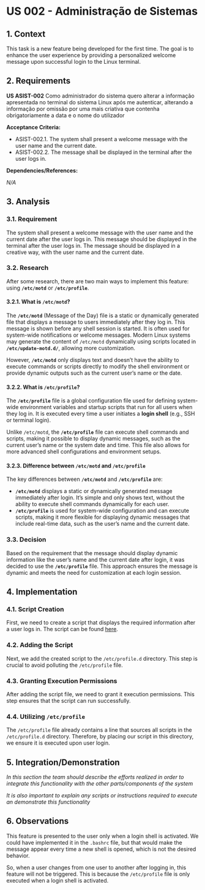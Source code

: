 # US 002 - Administração de Sistemas


## 1. Context

This task is a new feature being developed for the first time. The goal is to enhance the user experience by providing a personalized welcome message upon successful login to the Linux terminal.

## 2. Requirements


**US ASIST-002** Como administrador do sistema quero alterar a informação apresentada no terminal do sistema Linux após me autenticar, alterando a informação por omissão por uma mais criativa que contenha obrigatoriamente a data e o nome do utilizador

**Acceptance Criteria:**

- ASIST-002.1. The system shall present a welcome message with the user name and the current date.
- ASIST-002.2. The message shall be displayed in the terminal after the user logs in.


**Dependencies/References:**

*N/A*

## 3. Analysis

### 3.1. Requirement

The system shall present a welcome message with the user name and the current date after the user logs in. This message should be displayed in the terminal after the user logs in. The message should be displayed in a creative way, with the user name and the current date.

### 3.2. Research

After some research, there are two main ways to implement this feature: using **`/etc/motd`** or **`/etc/profile`**.

#### 3.2.1. What is `/etc/motd`?

The **`/etc/motd`** (Message of the Day) file is a static or dynamically generated file that displays a message to users immediately after they log in. This message is shown before any shell session is started. It is often used for system-wide notifications or welcome messages. Modern Linux systems may generate the content of `/etc/motd` dynamically using scripts located in **`/etc/update-motd.d/`**, allowing more customization.

However, **`/etc/motd`** only displays text and doesn’t have the ability to execute commands or scripts directly to modify the shell environment or provide dynamic outputs such as the current user’s name or the date.

#### 3.2.2. What is `/etc/profile`?

The **`/etc/profile`** file is a global configuration file used for defining system-wide environment variables and startup scripts that run for all users when they log in. It is executed every time a user initiates a **login shell** (e.g., SSH or terminal login).

Unlike `/etc/motd`, the **`/etc/profile`** file can execute shell commands and scripts, making it possible to display dynamic messages, such as the current user’s name or the system date and time. This file also allows for more advanced shell configurations and environment setups.

#### 3.2.3. Difference between `/etc/motd` and `/etc/profile`

The key differences between **`/etc/motd`** and **`/etc/profile`** are:

- **`/etc/motd`** displays a static or dynamically generated message immediately after login. It’s simple and only shows text, without the ability to execute shell commands dynamically for each user.
- **`/etc/profile`** is used for system-wide configuration and can execute scripts, making it more flexible for displaying dynamic messages that include real-time data, such as the user’s name and the current date.

### 3.3. Decision

Based on the requirement that the message should display dynamic information like the user’s name and the current date after login, it was decided to use the **`/etc/profile`** file. This approach ensures the message is dynamic and meets the need for customization at each login session.

## 4. Implementation

### 4.1. Script Creation

First, we need to create a script that displays the required information after a user logs in. The script can be found [here](./login_display_allUsers.sh).
### 4.2. Adding the Script

Next, we add the created script to the `/etc/profile.d` directory. This step is crucial to avoid polluting the `/etc/profile` file.

### 4.3. Granting Execution Permissions

After adding the script file, we need to grant it execution permissions. This step ensures that the script can run successfully.

### 4.4. Utilizing `/etc/profile`

The `/etc/profile` file already contains a line that sources all scripts in the `/etc/profile.d` directory. Therefore, by placing our script in this directory, we ensure it is executed upon user login.

## 5. Integration/Demonstration

*In this section the team should describe the efforts realized in order to integrate this functionality with the other parts/components of the system*

*It is also important to explain any scripts or instructions required to execute an demonstrate this functionality*

## 6. Observations

This feature is presented to the user only when a login shell is activated. We could have implemented it in the `.bashrc` file, but that would make the message appear every time a new shell is opened, which is not the desired behavior.

So, when a user changes from one user to another after logging in, this feature will not be triggered. This is because the `/etc/profile` file is only executed when a login shell is activated.